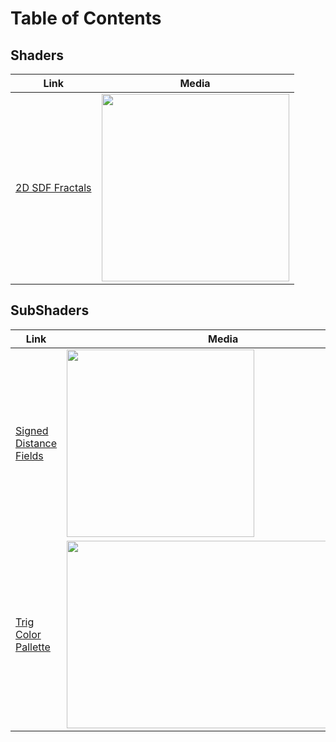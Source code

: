 # Table of Contents

## Shaders

| Link  | Media |
| ------------- | ------------- |
| [2D SDF Fractals](https://github.com/lassiiter/shader-library/tree/main/Assets/Shaders/2D%20Fractal)  | <img width="300" height="300" src="https://github.com/lassiiter/Shaders/assets/50963416/61107645-a946-4571-afed-081660f49a5e"> |  

## SubShaders
| Link  | Media |
| ------------- | ------------- |
| [Signed Distance Fields](https://github.com/lassiiter/shader-library/tree/main/Assets/SubShaders/SDFs)  | <img width="300" height="300" src="https://github.com/lassiiter/Shaders/assets/50963416/61107645-a946-4571-afed-081660f49a5e"> |  
| [Trig Color Pallette](https://github.com/lassiiter/shader-library/tree/main/Assets/SubShaders/Color%20Palette)  | <img width="500" height="300" src="https://github.com/lassiiter/shader-library/assets/50963416/ca357d77-ae9b-45cd-b7e1-a496e76cf49d"> | 

